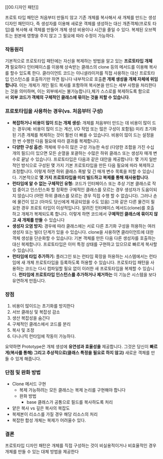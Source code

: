 [[00.디자인 패턴]]

프로토 타입 패턴은 처음부터 만들지 않고 기존 개체를 복사해서 새 개체를 만드는 생성 디자인 패턴이다, 즉 생성자를 이용해 새로운 객체를 생성하는 대신 개존객체(프로토 타입)를 복사해 새 객체를 만들어 개체 생성 비용이나 시간을 줄일 수 있다. 복제된 오브젝트는 원본에 영향을 주지 않고 그 필요에 따라 수정이 가능하다.

### 작동원리
기본적으로 프로토타입 패턴에는 자신을 복제하는 방법을 알고 있는 **프로토타입 개체가** 필요하다 인터페이스를 이용해 상속받는 클래스의 clone 등의 메서드를 이용해 복사를 할수 있도록 한다.
클라이언트 코드는 이니셜라이저를 직접 사용하는 대신 프로토타입 인스턴스를 호출하기만 하면 됩니다
내부적으로 호출**은 개체 생성을 개체 자체에 위임합니다**. 이는 개체가 개인 필드 복사를 포함하여 복사본을 만드는 세부 사항을 처리한다는 것을 의미하며, 이는 외부에서는 불가능합니다,체가 스스로를 복제하도록 함으로써 **외부 코드가 객체의 구체적인 클래스에 묶이는 것을 피할 수 있습니다**.
### 프로토타입을 사용하는 경우(vs. 처음부터 구성)

- **복잡하거나 비용이 많이 드는 개체 생성:** 개체를 처음부터 만드는 데 비용이 많이 드는 경우(예: 비용이 많이 드는 계산, I/O 작업 또는 많은 구성이 포함됨) 미리 초기화된 기존 개체를 복제하는 것이 훨씬 더 빠를 수 있습니다. 비용이 많이 드는 설정을 한 번 수행한 다음 필요에 따라 결과를 복제합니다.
- **다양한 구성 옵션:** 객체에 무수히 많은 구성 가능한 속성 (다양한 조합을 가진 수십 개의 필드)이 있으면 모든 순열을 포괄하는 수많은 하위 클래스 또는 생성자 매개 변수로 끝날 수 있습니다. 프로토타입은 다음과 같은 대안을 제공합니다: 몇 가지 일반적인 방식으로 구성된 몇 가지 기본 프로토타입을 만든 다음 필요에 따라 복제하고 조정합니다. 이렇게 하면 하위 클래스 폭발 및 긴 매개 변수 목록을 피할 수 있습니다. 기본적으로 **몇 가지 프로토타입을 미리 빌드하고 복제를 통해 재사용합니다**.
- **런타임에 알 수 없는 구체적인 유형:** 코드가 인터페이스 또는 추상 기본 클래스로 작업 중이고 인스턴스화 할 정확한 구체적인 클래스를 모르는 경우 생성자가 도움이되지 않습니다 (어떤 하위 클래스를 모르는 경우 직접 수행 할 수 없습니다). 그러나 손에 물건이 있고 (아마도 당신에게 제공되었을 수도 있음) 그와 같은 다른 물건이 필요한 경우 프로토 타입이 이상적입니다. 알려진 인터페이스 메서드(clone)를 호출하고 개체가 복제되도록 합니다. 이렇게 하면 코드에서 **구체적인 클래스에 묶이지 않고 새 개체를 만들** 수 있습니다
- **생성자 오염 방지:** 경우에 따라 클래스에는 서로 다른 초기화 구성을 허용하는 여러 생성자 또는 빌더 단계가 있을 수 있습니다. clone을 사용하면 클라이언트에 대한 객체 생성을 단순화할 수 있습니다: 기본 객체를 만든 다음 다른 생성자를 호출하는 대신 복제합니다. 프로토타입은 이미 특정 상태를 구현하고 있으므로 빠르게 복사할 수 있습니다.
- **런타임에 타입 추가하기:** 플러그인 또는 런타임 확장을 허용하는 시스템에서는 런타임에 새 개체 프로토타입을 등록하도록 허용할 수 있습니다. 프로토타입 패턴을 사용하는 코드는 다시 컴파일할 필요 없이 이러한 새 프로토타입을 복제할 수 있습니다. **런타임에 프로토타입 인스턴스를 추가하거나 제거하는** 이 기능은 시스템을 보다 유연하게 만듭니다.

### 장점
1. 비용이 많이드는 초기화를 방지한다
2. 서브 클래싱 및 복잡성 감소
3. 생산 복잡성을 숨긴다
4. 구체적인 클레스에서 코드를 분리
5. 복사 및 조정
6. 다니나믹 런타임에 작동이 가능하다.

요약하면 Prototype은 개체 생성에 **유연성과 효율성을** 제공합니다. 그것은 당신이 **빠르게(복사를 통해) 그리고 추상적으로(클래스 특정을 필요로 하지 않고)** 새로운 객체를 만들 수 있게 해줍니다.

### 단점 및 완화 방법
 * Clone 메서드 구현
	 * 복제 가능하려는 모든 클래스는 복제 논리를 구현해야 합니다
	 * 완화 방법
		 * base 클래스가 공통으로 필드를 복사하도록 처리
* 얕은 복사 vs 깊은 복사의 복잡도
* 복제본이 리소스를 가질 경우 해당 리소스의 처리
* 복잡한 합성 개체는 복제가 어려울수 있다.
### 결론
프로토타입 디자인 패턴은 개체를 직접 구성하는 것이 비실용적이거나 비효율적인 경우 개체를 만들 수 있는 대체 방법을 제공한다

